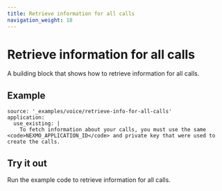 ```yaml
---
title: Retrieve information for all calls
navigation_weight: 18
---
```


# Retrieve information for all calls

A building block that shows how to retrieve information for all calls.

## Example

```building_blocks
source: '_examples/voice/retrieve-info-for-all-calls'
application:
  use_existing: |
    To fetch information about your calls, you must use the same <code>NEXMO_APPLICATION_ID</code> and private key that were used to create the calls.
```

## Try it out

Run the example code to retrieve information for all calls.
